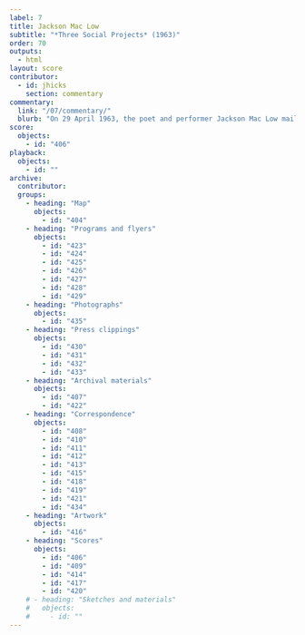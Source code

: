 ```yaml
---
label: 7
title: Jackson Mac Low
subtitle: "*Three Social Projects* (1963)"
order: 70
outputs: 
  - html
layout: score
contributor:
  - id: jhicks
    section: commentary
commentary:
  link: "/07/commentary/"
  blurb: "On 29 April 1963, the poet and performer Jackson Mac Low mailed a series of postcards to a number of his artistic colleagues. Each postcard contained the title and text of a composition by Mac Low. Taken as a series, these works probe the limits of the still-emerging format of the event score. Some compositions ask performers to complete virtually impossible tasks; others appear effortlessly simple. The three *Social Project* scores, in particular, seem designed to spur their recipients to think more clearly, in both conceptual and practical terms, about the theories of social change that were being implicitly invoked in this newly expanded mode of artistic performance."
score:
  objects:
    - id: "406"
playback:
  objects:
    - id: ""
archive: 
  contributor:
  groups:
    - heading: "Map"
      objects:
        - id: "404"
    - heading: "Programs and flyers"
      objects:
        - id: "423"
        - id: "424"
        - id: "425"
        - id: "426"
        - id: "427"
        - id: "428"
        - id: "429"
    - heading: "Photographs"
      objects:
        - id: "435"
    - heading: "Press clippings"
      objects:
        - id: "430"
        - id: "431"
        - id: "432"
        - id: "433"
    - heading: "Archival materials"
      objects:
        - id: "407"
        - id: "422"
    - heading: "Correspondence"
      objects:
        - id: "408"
        - id: "410"
        - id: "411"
        - id: "412"
        - id: "413"
        - id: "415"
        - id: "418"
        - id: "419"
        - id: "421"
        - id: "434"
    - heading: "Artwork"
      objects:
        - id: "416"
    - heading: "Scores"
      objects:
        - id: "406"
        - id: "409"
        - id: "414"
        - id: "417"
        - id: "420"
    # - heading: "Sketches and materials"
    #   objects:
    #     - id: ""
---
```


